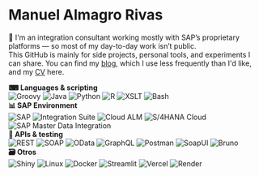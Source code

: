 # Manuel Almagro Rivas

👋 I'm an integration consultant working mostly with SAP’s proprietary platforms — so most of my day-to-day work isn’t public.  
This GitHub is mainly for side projects, personal tools, and experiments I can share. You can find my [blog](https://blog.almag.ro), which I use less frequently than I'd like, and my [CV](https://blog.almag.ro/cv/) here.

<div class="box">
  <div class="header"><strong>⌨ Languages & scripting</strong></div>

  <!-- Lenguajes -->
  <img src="https://img.shields.io/badge/-Groovy-4298B8?style=flat&logo=apachegroovy&logoColor=white" alt="Groovy">
  <img src="https://img.shields.io/badge/-Java-007396?style=flat&logo=java&logoColor=white" alt="Java">
  <img src="https://img.shields.io/badge/-Python-blue?style=flat&logo=python&logoColor=yellow" alt="Python">
  <img src="https://img.shields.io/badge/-R-276DC3?style=flat&logo=r&logoColor=white" alt="R">
  <img src="https://img.shields.io/badge/-XSLT-5B5B5B?style=flat&logo=xml&logoColor=white" alt="XSLT">
  <img src="https://img.shields.io/badge/-Bash-121011?style=flat&logo=gnubash&logoColor=white" alt="Bash">

  <br>

  <!-- SAP & entorno -->
  <div class="header"><strong>📊 SAP Environment</strong></div>
  <img src="https://img.shields.io/badge/-SAP-0FAAFF?style=flat&logo=sap&logoColor=white" alt="SAP">
  <img src="https://img.shields.io/badge/-Integration_Suite-1F5FA0?style=flat&logo=sap&logoColor=white" alt="Integration Suite">
  <img src="https://img.shields.io/badge/-Cloud_ALM-1F5FA0?style=flat&logo=sap&logoColor=white" alt="Cloud ALM">
  <img src="https://img.shields.io/badge/-S/4HANA_Cloud-1F5FA0?style=flat&logo=sap&logoColor=white" alt="S/4HANA Cloud">
  <img src="https://img.shields.io/badge/-SAP_Master_Data_Integration-002D72?style=flat&logo=sap&logoColor=white" alt="SAP Master Data Integration">  

  <br>

  <!-- APIs -->
  <div class="header"><strong>🔗 APIs & testing</strong></div>
  <img src="https://img.shields.io/badge/-REST_API-005571?style=flat&logo=apachespark&logoColor=white" alt="REST">
  <img src="https://img.shields.io/badge/-SOAP_API-005571?style=flat&logo=w3c&logoColor=white" alt="SOAP">
  <img src="https://img.shields.io/badge/-OData_API-0FAAFF?style=flat&logo=sap&logoColor=white" alt="OData">
  <img src="https://img.shields.io/badge/-GraphQL-E10098?style=flat&logo=graphql&logoColor=white" alt="GraphQL">
  <img src="https://img.shields.io/badge/-Postman-FF6C37?style=flat&logo=postman&logoColor=white" alt="Postman">
  <img src="https://img.shields.io/badge/-SoapUI-6CB33F?style=flat&logo=soapui&logoColor=white" alt="SoapUI">
  <img src="https://img.shields.io/badge/-Bruno-000000?style=flat&logo=bruno&logoColor=white" alt="Bruno">

  <br>

  <!-- Otros -->
  <div class="header"><strong>🗃️ Otros</strong></div>
  <img src="https://img.shields.io/badge/-Shiny-1E9B8E?style=flat&logo=rstudio&logoColor=white" alt="Shiny">
  <img src="https://img.shields.io/badge/-Linux-FCC624?style=flat&logo=linux&logoColor=black" alt="Linux">
  <img src="https://img.shields.io/badge/-Docker-2496ED?style=flat&logo=docker&logoColor=white" alt="Docker">
  <img src="https://img.shields.io/badge/-Streamlit-FF4B4B?style=flat&logo=streamlit&logoColor=white" alt="Streamlit">
<img src="https://img.shields.io/badge/-Vercel-000000?style=flat&logo=vercel&logoColor=white" alt="Vercel">
<img src="https://img.shields.io/badge/-Render-46E3B7?style=flat&logo=render&logoColor=black" alt="Render">

</div>

